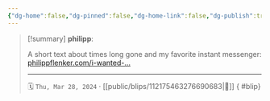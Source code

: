 ```yaml
---
{"dg-home":false,"dg-pinned":false,"dg-home-link":false,"dg-publish":true,"type":"blip","disabled rules":["yaml-title","yaml-title-alias","file-name-heading"],"title":"philipp on mastodon @ 2024-03-28","created-date":"2024-03-28T21:35:32","id":112175463276690690,"updated-date":"2025-05-03T15:51:29","dg-path":"blips/112175463276690683.md","permalink":"/blips/112175463276690683/","dgPassFrontmatter":true}
---
```


> [!summary] **philipp**:
>
> A short text about times long gone and my favorite instant messenger: [philippflenker.com/i-wanted-…](https:/philippflenker.com/i-wanted-to-tell-you-about-my-favourite-instant-messenger/)
> - - -
>
> 🗓️ `Thu, Mar 28, 2024` · [[public/blips/112175463276690683\|🔗]]
{ #blip}

